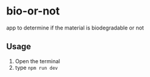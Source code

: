 # bio-or-not
app to determine if the material is biodegradable or not

## Usage
1. Open the terminal
2. type `npm run dev`